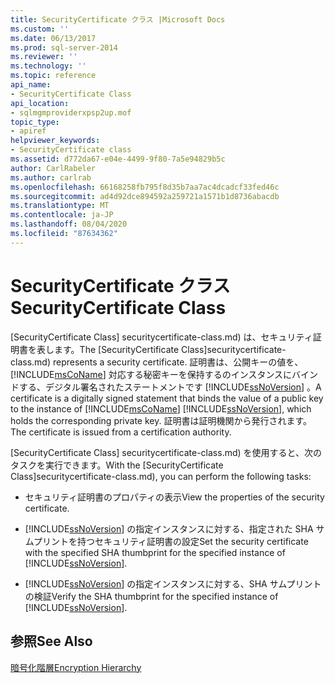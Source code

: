 ```yaml
---
title: SecurityCertificate クラス |Microsoft Docs
ms.custom: ''
ms.date: 06/13/2017
ms.prod: sql-server-2014
ms.reviewer: ''
ms.technology: ''
ms.topic: reference
api_name:
- SecurityCertificate Class
api_location:
- sqlmgmproviderxpsp2up.mof
topic_type:
- apiref
helpviewer_keywords:
- SecurityCertificate class
ms.assetid: d772da67-e04e-4499-9f80-7a5e94829b5c
author: CarlRabeler
ms.author: carlrab
ms.openlocfilehash: 66168258fb795f8d35b7aa7ac4dcadcf33fed46c
ms.sourcegitcommit: ad4d92dce894592a259721a1571b1d8736abacdb
ms.translationtype: MT
ms.contentlocale: ja-JP
ms.lasthandoff: 08/04/2020
ms.locfileid: "87634362"
---
```

# <a name="securitycertificate-class"></a><span data-ttu-id="0f512-102">SecurityCertificate クラス</span><span class="sxs-lookup"><span data-stu-id="0f512-102">SecurityCertificate Class</span></span>
  <span data-ttu-id="0f512-103">[SecurityCertificate Class] securitycertificate-class.md) は、セキュリティ証明書を表します。</span><span class="sxs-lookup"><span data-stu-id="0f512-103">The [SecurityCertificate Class]securitycertificate-class.md) represents a security certificate.</span></span> <span data-ttu-id="0f512-104">証明書は、公開キーの値を、 [!INCLUDE[msCoName](../../../includes/msconame-md.md)] 対応する秘密キーを保持するのインスタンスにバインドする、デジタル署名されたステートメントです [!INCLUDE[ssNoVersion](../../../includes/ssnoversion-md.md)] 。</span><span class="sxs-lookup"><span data-stu-id="0f512-104">A certificate is a digitally signed statement that binds the value of a public key to the instance of [!INCLUDE[msCoName](../../../includes/msconame-md.md)] [!INCLUDE[ssNoVersion](../../../includes/ssnoversion-md.md)], which holds the corresponding private key.</span></span> <span data-ttu-id="0f512-105">証明書は証明機関から発行されます。</span><span class="sxs-lookup"><span data-stu-id="0f512-105">The certificate is issued from a certification authority.</span></span>  
  
 <span data-ttu-id="0f512-106">[SecurityCertificate Class] securitycertificate-class.md) を使用すると、次のタスクを実行できます。</span><span class="sxs-lookup"><span data-stu-id="0f512-106">With the [SecurityCertificate Class]securitycertificate-class.md), you can perform the following tasks:</span></span>  
  
-   <span data-ttu-id="0f512-107">セキュリティ証明書のプロパティの表示</span><span class="sxs-lookup"><span data-stu-id="0f512-107">View the properties of the security certificate.</span></span>  
  
-   <span data-ttu-id="0f512-108">[!INCLUDE[ssNoVersion](../../../includes/ssnoversion-md.md)] の指定インスタンスに対する、指定された SHA サムプリントを持つセキュリティ証明書の設定</span><span class="sxs-lookup"><span data-stu-id="0f512-108">Set the security certificate with the specified SHA thumbprint for the specified instance of [!INCLUDE[ssNoVersion](../../../includes/ssnoversion-md.md)].</span></span>  
  
-   <span data-ttu-id="0f512-109">[!INCLUDE[ssNoVersion](../../../includes/ssnoversion-md.md)] の指定インスタンスに対する、SHA サムプリントの検証</span><span class="sxs-lookup"><span data-stu-id="0f512-109">Verify the SHA thumbprint for the specified instance of [!INCLUDE[ssNoVersion](../../../includes/ssnoversion-md.md)].</span></span>  
  
## <a name="see-also"></a><span data-ttu-id="0f512-110">参照</span><span class="sxs-lookup"><span data-stu-id="0f512-110">See Also</span></span>  
 [<span data-ttu-id="0f512-111">暗号化階層</span><span class="sxs-lookup"><span data-stu-id="0f512-111">Encryption Hierarchy</span></span>](../../security/encryption/encryption-hierarchy.md)  
  
  
